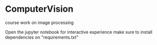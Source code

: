 # ComputerVision
course work on image processing

Open the jupyter notebook for interactive experience
make sure to install dependencies on "requirements.txt"
